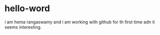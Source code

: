 # hello-word


i am hema rangaswamy and i am working with github for th first time adn it seems interesting.
